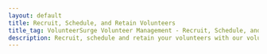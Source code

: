 ```yaml
---
layout: default
title: Recruit, Schedule, and Retain Volunteers
title_tag: VolunteerSurge Volunteer Management - Recruit, Schedule, and Retain Volunteers
description: Recruit, schedule and retain your volunteers with our volunteer management software.
---
```

